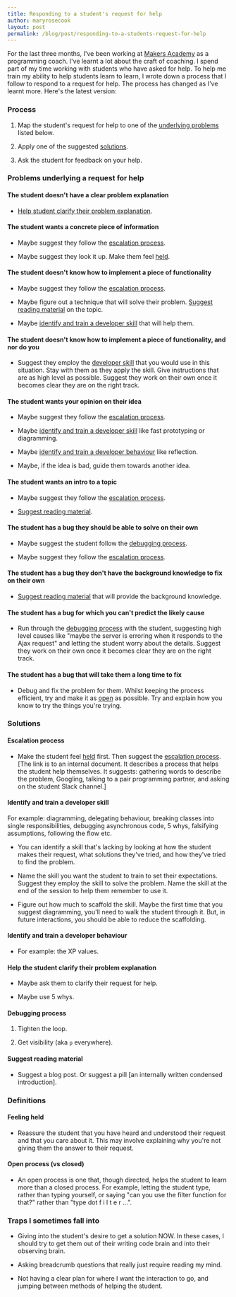 ```yaml
---
title: Responding to a student's request for help
author: maryrosecook
layout: post
permalink: /blog/post/responding-to-a-students-request-for-help
---
```


For the last three months, I've been working at <a href="http://makersacademy.com">Makers Academy</a> as a programming coach.  I've learnt a lot about the craft of coaching.  I spend part of my time working with students who have asked for help.  To help me train my ability to help students learn to learn, I wrote down a process that I follow to respond to a request for help.  The process has changed as I've learnt more.  Here's the latest version:

### Process

1. Map the student's request for help to one of the [underlying problems](#problems-underlying-a-request-for-help) listed below.

2. Apply one of the suggested [solutions](#solutions).

3. Ask the student for feedback on your help.

### Problems underlying a request for help

#### The student doesn't have a clear problem explanation

* [Help student clarify their problem explanation](#help-student-clarify-their-problem-explanation).

#### The student wants a concrete piece of information

* Maybe suggest they follow the [escalation process](#escalation-process).

* Maybe suggest they look it up.  Make them feel [held](#feeling-held).

#### The student doesn't know how to implement a piece of functionality

* Maybe suggest they follow the [escalation process](#escalation-process).

* Maybe figure out a technique that will solve their problem.  [Suggest reading material](#suggest-reading-material) on the topic.

* Maybe [identify and train a developer skill](#identify-and-train-a-developer-skill) that will help them.

#### The student doesn't know how to implement a piece of functionality, and nor do you

* Suggest they employ the [developer skill](#identify-and-train-a-developer-skill) that you would use in this situation.  Stay with them as they apply the skill.  Give instructions that are as high level as possible.  Suggest they work on their own once it becomes clear they are on the right track.

#### The student wants your opinion on their idea

* Maybe suggest they follow the [escalation process](#escalation-process).

* Maybe [identify and train a developer skill](#identify-and-train-a-developer-skill) like fast prototyping or diagramming.

* Maybe [identify and train a developer behaviour](#identify-and-train-a-developer-behaviour) like reflection.

* Maybe, if the idea is bad, guide them towards another idea.

#### The student wants an intro to a topic

* Maybe suggest they follow the [escalation process](#escalation-process).

* [Suggest reading material](#suggest-reading-material).

#### The student has a bug they should be able to solve on their own

* Maybe suggest the student follow the [debugging process](#debugging-process).

* Maybe suggest they follow the [escalation process](#escalation-process).

#### The student has a bug they don't have the background knowledge to fix on their own

* [Suggest reading material](#suggest-reading-material) that will provide the background knowledge.

#### The student has a bug for which you can't predict the likely cause

* Run through the [debugging process](#debugging-process) with the student, suggesting high level causes like "maybe the server is erroring when it responds to the Ajax request" and letting the student worry about the details.  Suggest they work on their own once it becomes clear they are on the right track.

#### The student has a bug that will take them a long time to fix

* Debug and fix the problem for them.  Whilst keeping the process efficient, try and make it as [open](#open-process-vs-closed) as possible.  Try and explain how you know to try the things you're trying.

### Solutions

#### Escalation process

* Make the student feel [held](#feeling-held) first.  Then suggest the [escalation process](https://github.com/makersacademy/course/blob/master/pills/escalation_process.md). [The link is to an internal document. It describes a process that helps the student help themselves.  It suggests: gathering words to describe the problem, Googling, talking to a pair programming partner, and asking on the student Slack channel.]

#### Identify and train a developer skill

For example: diagramming, delegating behaviour, breaking classes into single responsibilities, debugging asynchronous code, 5 whys, falsifying assumptions, following the flow etc.

* You can identify a skill that's lacking by looking at how the student makes their request, what solutions they've tried, and how they've tried to find the problem.

* Name the skill you want the student to train to set their expectations.  Suggest they employ the skill to solve the problem.  Name the skill at the end of the session to help them remember to use it.

* Figure out how much to scaffold the skill.  Maybe the first time that you suggest diagramming, you'll need to walk the student through it.  But, in future interactions, you should be able to reduce the scaffolding.

#### Identify and train a developer behaviour

* For example: the XP values.

#### Help the student clarify their problem explanation

* Maybe ask them to clarify their request for help.

* Maybe use 5 whys.

#### Debugging process

1. Tighten the loop.

2. Get visibility (aka `p` everywhere).

#### Suggest reading material

* Suggest a blog post. Or suggest a pill [an internally written condensed introduction].

### Definitions

#### Feeling held

* Reassure the student that you have heard and understood their request and that you care about it.  This may involve explaining why you're not giving them the answer to their request.

#### Open process (vs closed)

* An open process is one that, though directed, helps the student to learn more than a closed process.  For example, letting the student type, rather than typing yourself, or saying "can you use the filter function for that?" rather than "type dot f i l t e r ...".

### Traps I sometimes fall into

* Giving into the student's desire to get a solution NOW.  In these cases, I should try to get them out of their writing code brain and into their observing brain.

* Asking breadcrumb questions that really just require reading my mind.

* Not having a clear plan for where I want the interaction to go, and jumping between methods of helping the student.
